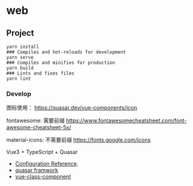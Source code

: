 # web

## Project

```shell
yarn install
### Compiles and hot-reloads for development
yarn serve
### Compiles and minifies for production
yarn build
### Lints and fixes files
yarn lint
```

### Develop

图标使用：
<https://quasar.dev/vue-components/icon>

fontawesome:
需要前缀
<https://www.fontawesomecheatsheet.com/font-awesome-cheatsheet-5x/>

material-icons:
不需要前缀
<https://fonts.google.com/icons>

Vue3 + TypeScript + Quasar

- [Configuration Reference](https://cli.vuejs.org/config/).
- [quasar framwork](https://quasar.dev/)
- [vue-class-component](https://class-component.vuejs.org/)
